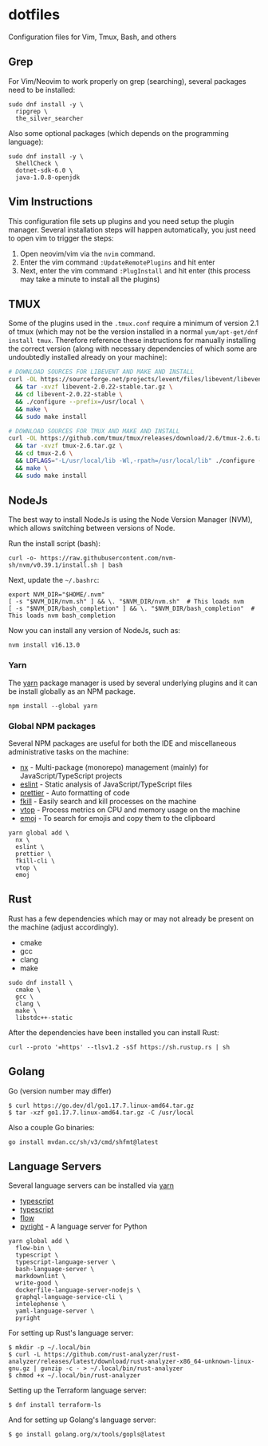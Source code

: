 # dotfiles

Configuration files for Vim, Tmux, Bash, and others

## Grep

For Vim/Neovim to work properly on grep (searching), several packages need to be installed:

```
sudo dnf install -y \
  ripgrep \
  the_silver_searcher
```

Also some optional packages (which depends on the programming language):

```
sudo dnf install -y \
  ShellCheck \
  dotnet-sdk-6.0 \
  java-1.0.8-openjdk
```
 
## Vim Instructions

This configuration file sets up plugins and you need setup the plugin manager. Several installation steps will happen automatically, you just need to open vim to trigger the steps:

1. Open neovim/vim via the `nvim` command.
2. Enter the vim command `:UpdateRemotePlugins` and hit enter
3. Next, enter the vim command `:PlugInstall` and hit enter (this process may take a minute to install all the plugins)

## TMUX

Some of the plugins used in the `.tmux.conf` require a minimum of version 2.1 of tmux (which may not be the version installed in a normal `yum/apt-get/dnf install tmux`. Therefore reference these instructions for manually installing the correct version (along with necessary dependencies of which some are undoubtedly installed already on your machine):

```bash
# DOWNLOAD SOURCES FOR LIBEVENT AND MAKE AND INSTALL
curl -OL https://sourceforge.net/projects/levent/files/libevent/libevent-2.0/libevent-2.0.22-stable.tar.gz \
  && tar -xvzf libevent-2.0.22-stable.tar.gz \
  && cd libevent-2.0.22-stable \
  && ./configure --prefix=/usr/local \
  && make \
  && sudo make install

# DOWNLOAD SOURCES FOR TMUX AND MAKE AND INSTALL
curl -OL https://github.com/tmux/tmux/releases/download/2.6/tmux-2.6.tar.gz \
  && tar -xvzf tmux-2.6.tar.gz \
  && cd tmux-2.6 \
  && LDFLAGS="-L/usr/local/lib -Wl,-rpath=/usr/local/lib" ./configure --prefix=/usr/local \
  && make \
  && sudo make install
```

## NodeJs

The best way to install NodeJs is using the Node Version Manager (NVM), which allows switching between versions of Node.

Run the install script (bash):

```
curl -o- https://raw.githubusercontent.com/nvm-sh/nvm/v0.39.1/install.sh | bash
```

Next, update the `~/.bashrc`:

```
export NVM_DIR="$HOME/.nvm"
[ -s "$NVM_DIR/nvm.sh" ] && \. "$NVM_DIR/nvm.sh"  # This loads nvm
[ -s "$NVM_DIR/bash_completion" ] && \. "$NVM_DIR/bash_completion"  # This loads nvm bash_completion
```

Now you can install any version of NodeJs, such as:

```
nvm install v16.13.0
```

### Yarn

The [yarn](https://yarnpkg.com/getting-started/install) package manager is used by several underlying plugins and it can be install globally as an NPM package.

```
npm install --global yarn
```

### Global NPM packages

Several NPM packages are useful for both the IDE and miscellaneous administrative tasks on the machine:

* [nx](https://www.npmjs.com/package/nx) - Multi-package (monorepo) management (mainly) for JavaScript/TypeScript projects
* [eslint](https://www.npmjs.com/package/eslint) - Static analysis of JavaScript/TypeScript files
* [prettier](https://www.npmjs.com/package/prettier) - Auto formatting of code
* [fkill](https://www.npmjs.com/package/fkill-cli) - Easily search and kill processes on the machine
* [vtop](https://www.npmjs.com/package/vtop) - Process metrics on CPU and memory usage on the machine
* [emoj](https://www.npmjs.com/package/emoj) - To search for emojis and copy them to the clipboard

```
yarn global add \
  nx \
  eslint \
  prettier \
  fkill-cli \
  vtop \
  emoj
```

## Rust

Rust has a few dependencies which may or may not already be present on the machine (adjust accordingly).

- cmake
- gcc
- clang
- make

```
sudo dnf install \
  cmake \
  gcc \
  clang \
  make \
  libstdc++-static
```

After the dependencies have been installed you can install Rust:

```
curl --proto '=https' --tlsv1.2 -sSf https://sh.rustup.rs | sh
```

## Golang

Go (version number may differ)

```
$ curl https://go.dev/dl/go1.17.7.linux-amd64.tar.gz
$ tar -xzf go1.17.7.linux-amd64.tar.gz -C /usr/local
```

Also a couple Go binaries:

```
go install mvdan.cc/sh/v3/cmd/shfmt@latest
```

## Language Servers

Several language servers can be installed via [yarn](https://yarnpkg.com/getting-started/install)

* [typescript](https://www.npmjs.com/package/typescript)
* [typescript](https://www.npmjs.com/package/typescript-language-server)
* [flow](https://www.npmjs.com/package/flow-bin)
* [pyright](https://www.npmjs.com/package/pyrigh) - A language server for Python

```
yarn global add \
  flow-bin \
  typescript \
  typescript-language-server \
  bash-language-server \
  markdownlint \
  write-good \
  dockerfile-language-server-nodejs \
  graphql-language-service-cli \
  intelephense \
  yaml-language-server \
  pyright
```

For setting up Rust's language server:

```
$ mkdir -p ~/.local/bin
$ curl -L https://github.com/rust-analyzer/rust-analyzer/releases/latest/download/rust-analyzer-x86_64-unknown-linux-gnu.gz | gunzip -c - > ~/.local/bin/rust-analyzer
$ chmod +x ~/.local/bin/rust-analyzer
```

Setting up the Terraform language server:

```
$ dnf install terraform-ls
```

And for setting up Golang's language server:

```
$ go install golang.org/x/tools/gopls@latest
```
